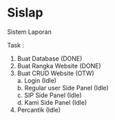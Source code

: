 # Sislap
Sistem Laporan

Task :
1. Buat Database (DONE)
2. Buat Rangka Website (DONE)
3. Buat CRUD Website (OTW) <br>
a. Login (Idle) <br>
b. Regular user Side Panel (Idle) <br>
c. SIP Side Panel (Idle) <br>
d. Kami Side Panel (Idle) <br>
4. Percantik (Idle)

